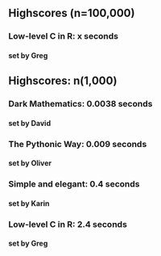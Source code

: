 ## Highscores (n=100,000) ##

### Low-level C in R: **x seconds** ###
#### set by Greg ####

## Highscores: n(1,000) ##

### Dark Mathematics: **0.0038 seconds** ###
#### set by David ####

### The Pythonic Way: **0.009 seconds** ###
#### set by Oliver ####

### Simple and elegant: **0.4 seconds** ###
#### set by Karin ####

### Low-level C in R: **2.4 seconds** ###
#### set by Greg ####

